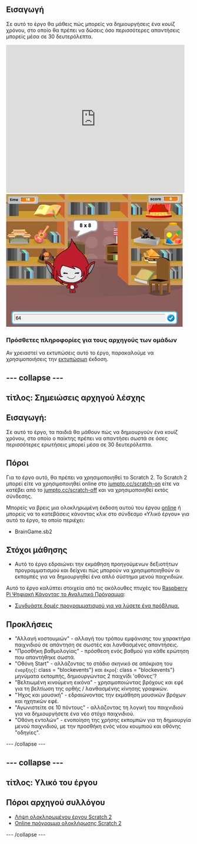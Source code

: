## Εισαγωγή

Σε αυτό το έργο θα μάθεις πώς μπορείς να δημιουργήσεις ένα κουίζ χρόνου, στο οποίο θα πρέπει να δώσεις όσο περισσότερες απαντήσεις μπορείς μέσα σε 30 δευτερόλεπτα.

<div class="scratch-preview">
  <iframe allowtransparency="true" width="485" height="402" src="https://scratch.mit.edu/projects/embed/42225768/?autostart=false" frameborder="0"></iframe>
  <img src="images/brain-final.png">
</div>

### Πρόσθετες πληροφορίες για τους αρχηγούς των ομάδων

Αν χρειαστεί να εκτυπώσεις αυτό το έργο, παρακαλούμε να χρησιμοποιήσεις την [εκτυπώσιμη](https://projects.raspberrypi.org/en/projects/brain-game/print) έκδοση.

## \--- collapse \---

## τίτλος: Σημειώσεις αρχηγού λέσχης

## Εισαγωγή:

Σε αυτό το έργο, τα παιδιά θα μάθουν πώς να δημιουργούν ένα κουίζ χρόνου, στο οποίο ο παίκτης πρέπει να απαντήσει σωστά σε όσες περισσότερες ερωτήσεις μπορεί μέσα σε 30 δευτερόλεπτα.

## Πόροι

Για το έργο αυτό, θα πρέπει να χρησιμοποιηθεί το Scratch 2. Το Scratch 2 μπορεί είτε να χρησιμοποιηθεί online στο [jumpto.cc/scratch-on](http://jumpto.cc/scratch-on) είτε να κατέβει από το [jumpto.cc/scratch-off](http://jumpto.cc/scratch-off) και να χρησιμοποιηθεί εκτός σύνδεσης.

Μπορείς να βρεις μια ολοκληρωμένη έκδοση αυτού του έργου [online](http://scratch.mit.edu/projects/42225768/#editor) ή μπορείς να το κατεβάσεις κάνοντας κλικ στο σύνδεσμο «Υλικό έργου» για αυτό το έργο, το οποίο περιέχει:

* BrainGame.sb2

## Στόχοι μάθησης

* Αυτό το έργο εδραιώνει την εκμάθηση προηγούμενων δεξιοτήτων προγραμματισμού και δείχνει πώς μπορούν να χρησιμοποιηθούν οι εκπομπές για να δημιουργηθεί ένα απλό σύστημα μενού παιχνιδιών.

Αυτό το έργο καλύπτει στοιχεία από τις ακόλουθες πτυχές του [Raspberry Pi Ψηφιακή Κάνοντας το Αναλυτικό Πρόγραμμα](http://rpf.io/curriculum):

* [Συνδυάστε δομές προγραμματισμού για να λύσετε ένα πρόβλημα.](https://www.raspberrypi.org/curriculum/programming/builder)

## Προκλήσεις

* "Αλλαγή κοστουμιών" - αλλαγή του τρόπου εμφάνισης του χαρακτήρα παιχνιδιού σε απάντηση σε σωστές και λανθασμένες απαντήσεις.
* "Προσθήκη βαθμολογίας" - πρόσθεση ενός βαθμού για κάθε ερώτηση που απαντήθηκε σωστά.
* "Οθόνη Start" - αλλάζοντας το στάδιο σκηνικό σε απόκριση του `έναρξης`{: class = "blockevents"} και `άκρο`{: class = "blockevents"} μηνύματα εκπομπής, δημιουργώντας 2 παιχνίδι 'οθόνες'?
* "Βελτιωμένη κινούμενη εικόνα" - χρησιμοποιώντας βρόχους και εφέ για τη βελτίωση της ορθής / λανθασμένης κίνησης γραφικών.
* "Ήχος και μουσική" - εδραιώνοντας την εκμάθηση μουσικών βρόχων και ηχητικών εφέ.
* "Αγωνιστείτε σε 10 πόντους" - αλλάζοντας τη λογική του παιχνιδιού για να δημιουργήσετε ένα νέο στόχο παιχνιδιού.
* "Οθόνη εντολών" - ενοποίηση της χρήσης εκπομπών για τη δημιουργία μενού παιχνιδιού, με την προσθήκη ενός νέου κουμπιού και οθόνης "οδηγίες".

\--- /collapse \---

## \--- collapse \---

## τίτλος: Υλικό του έργου

## Πόροι αρχηγού συλλόγου

* [Λήψη ολοκληρωμένου έργου Scratch 2](resources/BrainGame.sb2)
* [Online πρόγραμμα ολοκλήρωσης Scratch 2](http://scratch.mit.edu/projects/42225768/#editor)

\--- /collapse \---